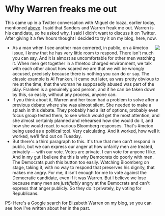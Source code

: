# Why Warren freaks me out
This came up in a Twitter conversation with Miguel de Icaza, earlier today, mentioned <a href="http://scripting.com/2020/02/28.html#a140541">above</a>. I said that Sanders and Warren freak me out. Warren is his candidate, so he asked why. I said I didn't want to discuss it on Twitter. After giving it a few hours thought I decided to try it on my blog, here, now. 
* <img src="http://scripting.com/images/2019/08/07/elizabethWarrenActionFigure.png" border="0" align="right">As a man when I see another man cornered, in public, on a #metoo issue, I know that he has very little room to respond. There isn't much you can say. And it is almost as uncomfortable for other men watching it. When men get together in a #metoo charged environment, we talk with each other about how scared we are that we will be wrongly accused, precisely because there is nothing you can do or say. The classic example is Al Franken. It came out later, as was pretty obvious to me at the time, that the woman he supposedly abused was part of the play. Franken is a genuinely good person, and if he can be taken down by this, so easily, without any process, anyone can. 
* If you think about it, Warren and her team had a problem to solve after a previous debate where she was almost silent. She needed to make a splash in this debate. They probably had a list of options, probably even focus group tested them, to see which would get the most attention, and she almost certainly planned and rehearsed how she would do it, and how she would react to various Bloomberg responses. That's #metoo being used as a political tool. Very calculating. And it worked, how well it worked, we'll find out on Tuesday. 
* But there's a third paragraph to this. It's true that men can't respond in public, but we can express our anger at how unfairly men are treated, privately -- with our vote. Votes are private. I can vote for anyone I like. And in my gut I believe the this is why Democrats do poorly with men. The Democrats push this button too easily. Watching Bloomberg on stage, taking it, with no way to respond that preserves his dignity, that makes me angry. For me, it isn't enough for me to vote against the Democratic candidate, even if it was Warren. But I believe we lose because many men are <i>justifiably</i> angry at the Democrats and can't express that anger publicly. So they do it privately, by voting for Republicans.

PS: Here's a <a href="https://www.google.com/search?q=site%3Ascripting.com+elizabeth+warren">Google search</a> for Elizabeth Warren on my blog, so you can see how I've written about her in the past. 

